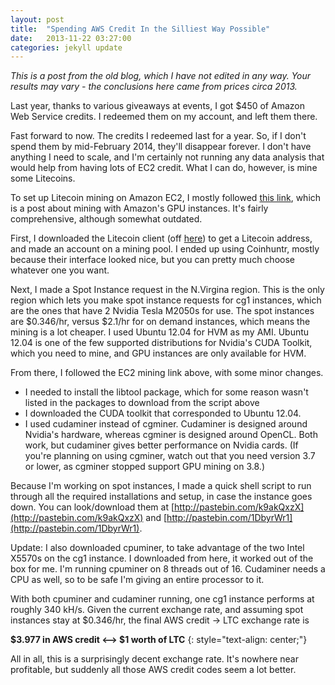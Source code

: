 ```yaml
---
layout: post
title:  "Spending AWS Credit In the Silliest Way Possible"
date:   2013-11-22 03:27:00
categories: jekyll update
---
```

*This is a post from the old blog, which I have not edited in any way.
Your results may vary - the conclusions here came from prices circa 2013.*


Last year, thanks to various giveaways at events, I got $450 of Amazon Web Service credits. I redeemed them on my account, and left them there.


Fast forward to now. The credits I redeemed last for a year. So, if I don't spend them by mid-February 2014, they'll disappear forever. I don't have anything I need to scale, and I'm certainly not running any data analysis that would help from having lots of EC2 credit. What I can do, however, is mine some Litecoins.


To set up Litecoin mining on Amazon EC2, I mostly followed [this link](https://bitcointalk.org/index.php?topic=169377.0), which is a post about mining with Amazon's GPU instances. It's fairly comprehensive, although somewhat outdated.


First, I downloaded the Litecoin client (off [here](https://litecoin.org/)) to get a Litecoin address, and made an account on a mining pool. I ended up using Coinhuntr, mostly because their interface looked nice, but you can pretty much choose whatever one you want.


Next, I made a Spot Instance request in the N.Virgina region. This is the only region which lets you make spot instance requests for cg1 instances, which are the ones that have 2 Nvidia Tesla M2050s for use. The spot instances are $0.346/hr, versus $2.1/hr for on demand instances, which means the mining is a lot cheaper. I used Ubuntu 12.04 for HVM as my AMI. Ubuntu 12.04 is one of the few supported distributions for Nvidia's CUDA Toolkit, which you need to mine, and GPU instances are only available for HVM.


From there, I followed the EC2 mining link above, with some minor changes.

- I needed to install the libtool package, which for some reason wasn't listed in the packages to download from the script above
- I downloaded the CUDA toolkit that corresponded to Ubuntu 12.04.
- I used cudaminer instead of cgminer. Cudaminer is designed around Nvidia's hardware, whereas cgminer is designed around OpenCL. Both work, but cudaminer gives better performance on Nvidia cards. (If you're planning on using cgminer, watch out that you need version 3.7 or lower, as cgminer stopped support GPU mining on 3.8.)

Because I'm working on spot instances, I made a quick shell script to run through all the required installations and setup, in case the instance goes down. You can look/download them at [http://pastebin.com/k9akQxzX](http://pastebin.com/k9akQxzX) and [http://pastebin.com/1DbyrWr1](http://pastebin.com/1DbyrWr1).


Update: I also downloaded cpuminer, to take advantage of the two Intel X5570s on the cg1 instance. I downloaded from here, it worked out of the box for me. I'm running cpuminer on 8 threads out of 16. Cudaminer needs a CPU as well, so to be safe I'm giving an entire processor to it.


With both cpuminer and cudaminer running, one cg1 instance performs at roughly 340 kH/s. Given the current exchange rate, and assuming spot instances stay at $0.346/hr, the final AWS credit -> LTC exchange rate is

**$3.977 in AWS credit <--> $1 worth of LTC**
{: style="text-align: center;"}


All in all, this is a surprisingly decent exchange rate. It's nowhere near profitable, but suddenly all those AWS credit codes seem a lot better.

